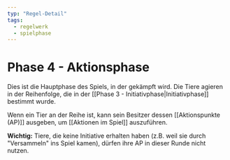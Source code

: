 ```yaml
---
typ: "Regel-Detail"
tags:
  - regelwerk
  - spielphase
---
```


# Phase 4 - Aktionsphase

Dies ist die Hauptphase des Spiels, in der gekämpft wird. Die Tiere agieren in der Reihenfolge, die in der [[Phase 3 - Initiativphase|Initiativphase]] bestimmt wurde.

Wenn ein Tier an der Reihe ist, kann sein Besitzer dessen [[Aktionspunkte (AP)]] ausgeben, um [[Aktionen im Spiel]] auszuführen.

**Wichtig:** Tiere, die keine Initiative erhalten haben (z.B. weil sie durch "Versammeln" ins Spiel kamen), dürfen ihre AP in dieser Runde nicht nutzen.